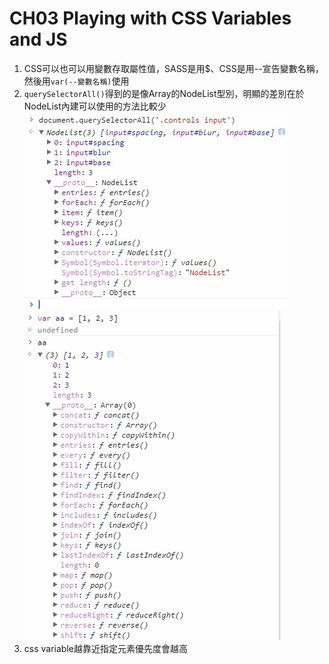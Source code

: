 **CH03 Playing with CSS Variables and JS**
=============

1. CSS可以也可以用變數存取屬性值，SASS是用$、CSS是用--宣告變數名稱，然後用```var(--變數名稱)```使用
2. ```querySelectorAll()```得到的是像Array的NodeList型別，明顯的差別在於NodeList內建可以使用的方法比較少<br>![](./readme-img/nodelist-prop.jpg)
![](./readme-img/array-prop.jpg)
3. css variable越靠近指定元素優先度會越高